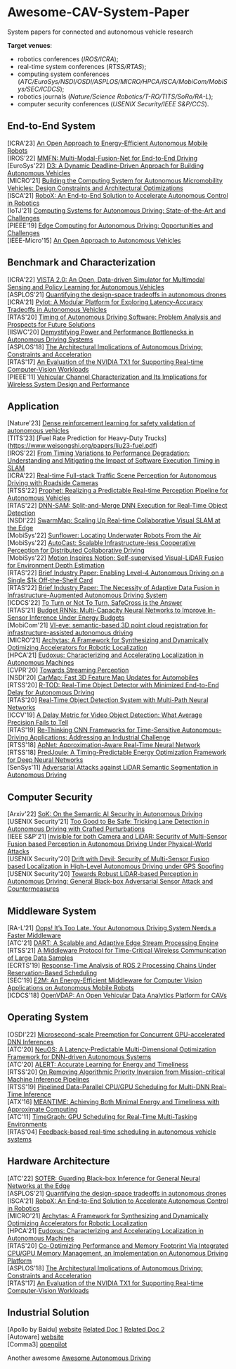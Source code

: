 # Awesome-CAV-System-Paper
System papers for connected and autonomous vehicle research

**Target venues**: 
 - robotics conferences (*IROS/ICRA*); 
 - real-time system conferences (*RTSS/RTAS*); 
 - computing system conferences (*ATC/EuroSys/NSDI/OSDI/ASPLOS/MICRO/HPCA/ISCA/MobiCom/MobiSys/SEC/ICDCS*); 
 - robotics journals (*Nature/Science Robotics/T-RO/TITS/SoRo/RA-L*);
 - computer security conferences (*USENIX Security/IEEE S&P/CCS*).

## End-to-End System 
[ICRA'23] [An Open Approach to Energy-Efficient Autonomous Mobile Robots](https://www.weisongshi.org/papers/liu23-ICRA.pdf) </br>
[IROS'22] [MMFN: Multi-Modal-Fusion-Net for End-to-End Driving](https://arxiv.org/pdf/2207.00186.pdf) </br>
[EuroSys'22] [D3: A Dynamic Deadline-Driven Approach for Building Autonomous Vehicles](https://dl.acm.org/doi/pdf/10.1145/3492321.3519576) </br>
[MICRO'21] [Building the Computing System for Autonomous Micromobility Vehicles: Design Constraints and Architectural Optimizations](https://ieeexplore.ieee.org/stamp/stamp.jsp?tp=&arnumber=9251973) </br>
[ISCA'21] [RoboX: An End-to-End Solution to Accelerate Autonomous Control in Robotics](https://ieeexplore.ieee.org/document/8416849) </br>
[IoTJ'21] [Computing Systems for Autonomous Driving: State-of-the-Art and Challenges](https://www.weisongshi.org/papers/liu21-CSAD.pdf) </br>
[PIEEE'19] [Edge Computing for Autonomous Driving: Opportunities and Challenges](https://www.weisongshi.org/papers/liu19-EdgeAV.pdf) </br>
[IEEE-Micro'15] [An Open Approach to Autonomous Vehicles](https://ieeexplore.ieee.org/stamp/stamp.jsp?tp=&arnumber=7368032) </br>

## Benchmark and Characterization
[ICRA'22] [VISTA 2.0: An Open, Data-driven Simulator for Multimodal Sensing and Policy Learning for Autonomous Vehicles](https://arxiv.org/pdf/2111.12083.pdf) </br>
[ASPLOS'21] [Quantifying the design-space tradeoffs in autonomous drones](https://dl.acm.org/doi/pdf/10.1145/3445814.3446721) </br>
[ICRA'21] [Pylot: A Modular Platform for Exploring Latency-Accuracy Tradeoffs in Autonomous Vehicles](https://ieeexplore.ieee.org/stamp/stamp.jsp?tp=&arnumber=9561747) </br>
[RTAS'20] [Timing of Autonomous Driving Software: Problem Analysis and Prospects for Future Solutions](https://ieeexplore.ieee.org/abstract/document/9113112) </br>
[IISWC'20] [Demystifying Power and Performance Bottlenecks in Autonomous Driving Systems](https://upcommons.upc.edu/bitstream/handle/2117/334539/Demystifying%20power%20and%20performance%20bottlenecks%20in%20autonomous%20driving%20systems.pdf;jsessionid=BE2D046004B6F65E52A26F52AD0A3CDE?sequence=1) </br>
[ASPLOS'18] [The Architectural Implications of Autonomous Driving: Constraints and Acceleration](https://dl.acm.org/doi/pdf/10.1145/3173162.3173191) </br>
[RTAS'17] [An Evaluation of the NVIDIA TX1 for Supporting Real-time Computer-Vision Workloads](https://ieeexplore.ieee.org/abstract/document/7939053) </br>
[PIEEE'11] [Vehicular Channel Characterization and Its Implications for Wireless System Design and Performance](https://thomaszemen.org/papers/Mecklenbraeuker11_ProceedingsIEEE.pdf)

## Application
[Nature'23] [Dense reinforcement learning for safety validation of autonomous vehicles](https://www.nature.com/articles/s41586-023-05732-2) </br>
[TITS'23] [Fuel Rate Prediction for Heavy-Duty Trucks] (https://www.weisongshi.org/papers/liu23-fuel.pdf) </br>
[IROS'22] [From Timing Variations to Performance Degradation: Understanding and Mitigating the Impact of Software Execution Timing in SLAM](https://cybersecurity.seas.wustl.edu/paper/ao-iros22.pdf) </br>
[ICRA'22] [Real-time Full-stack Traffic Scene Perception for Autonomous Driving with Roadside Cameras](https://arxiv.org/pdf/2206.09770.pdf) </br>
[RTSS'22] [Prophet: Realizing a Predictable Real-time Perception Pipeline for Autonomous Vehicles](https://www.weisongshi.org/papers/liu22-prophet.pdf) </br>
[RTAS'22] [DNN-SAM: Split-and-Merge DNN Execution for Real-Time Object Detection](https://ieeexplore.ieee.org/abstract/document/9804671) </br>
[NSDI'22] [SwarmMap: Scaling Up Real-time Collaborative Visual SLAM at the Edge](https://www.usenix.org/conference/nsdi22/presentation/xu) </br>
[MobiSys'22] [Sunflower: Locating Underwater Robots From the Air](https://dl.acm.org/doi/pdf/10.1145/3498361.3539773) </br>
[MobiSys'22] [AutoCast: Scalable Infrastructure-less Cooperative Perception for Distributed Collaborative Driving](https://dl.acm.org/doi/pdf/10.1145/3498361.3538925) </br>
[MobiSys'22] [Motion Inspires Notion: Self-supervised Visual-LiDAR Fusion for Environment Depth Estimation](https://dl.acm.org/doi/pdf/10.1145/3498361.3538918) </br>
[RTAS'22] [Brief Industry Paper: Enabling Level-4 Autonomous Driving on a Single $1k Off-the-Shelf Card](https://ieeexplore.ieee.org/stamp/stamp.jsp?tp=&arnumber=9804610) </br>
[RTAS'22] [Brief Industry Paper: The Necessity of Adaptive Data Fusion in Infrastructure-Augmented Autonomous Driving System](https://ieeexplore.ieee.org/stamp/stamp.jsp?tp=&arnumber=9804585) </br>
[ICDCS'22] [To Turn or Not To Turn, SafeCross is the Answer](https://www.weisongshi.org/papers/wu22-SafeCross.pdf) </br>
[RTAS'21] [Budget RNNs: Multi-Capacity Neural Networks to Improve In-Sensor Inference Under Energy Budgets](https://par.nsf.gov/servlets/purl/10294870) </br>
[MobiCom'21] [VI-eye: semantic-based 3D point cloud registration for infrastructure-assisted autonomous driving](https://aiot.ie.cuhk.edu.hk/papers/VI_Eye.pdf) </br>
[MICRO'21] [Archytas: A Framework for Synthesizing and Dynamically Optimizing Accelerators for Robotic Localization](https://dl.acm.org/doi/pdf/10.1145/3466752.3480077) </br>
[HPCA'21] [Eudoxus: Characterizing and Accelerating Localization in Autonomous Machines](https://arxiv.org/pdf/2012.01353.pdf) </br>
[CVPR'20] [Towards Streaming Perception](https://arxiv.org/pdf/2005.10420.pdf) </br>
[NSDI'20] [CarMap: Fast 3D Feature Map Updates for Automobiles](https://www.usenix.org/system/files/nsdi20-paper-ahmad.pdf) </br>
[RTSS'20] [R-TOD: Real-Time Object Detector with Minimized End-to-End Delay for Autonomous Driving](https://ieeexplore.ieee.org/stamp/stamp.jsp?tp=&arnumber=9355528) </br>
[RTAS'20] [Real-Time Object Detection System with Multi-Path Neural Networks](https://ieeexplore.ieee.org/abstract/document/9113124) </br>
[ICCV'19] [A Delay Metric for Video Object Detection: What Average Precision Fails to Tell](https://arxiv.org/pdf/1908.06368.pdf) </br>
[RTAS'19] [Re-Thinking CNN Frameworks for Time-Sensitive Autonomous-Driving Applications: Addressing an Industrial Challenge](https://ieeexplore.ieee.org/abstract/document/8743176) </br>
[RTSS'18] [ApNet: Approximation-Aware Real-Time Neural Network](https://ieeexplore.ieee.org/stamp/stamp.jsp?tp=&arnumber=8603193) </br>
[RTSS'18] [PredJoule: A Timing-Predictable Energy Optimization Framework for Deep Neural Networks](https://ieeexplore.ieee.org/abstract/document/8603196) </br>
[SenSys'11] [Adversarial Attacks against LiDAR Semantic Segmentation in Autonomous Driving](https://dl.acm.org/doi/pdf/10.1145/3485730.3485935) </br>

## Computer Security
[Arxiv'22] [SoK: On the Semantic AI Security in Autonomous Driving](https://arxiv.org/pdf/2203.05314.pdf) </br>
[USENIX Security'21] [Too Good to Be Safe: Tricking Lane Detection in Autonomous Driving with Crafted Perturbations](https://www.usenix.org/conference/usenixsecurity21/presentation/jing) </br>
[IEEE S&P'21] [Invisible for both Camera and LiDAR: Security of Multi-Sensor Fusion based Perception in Autonomous Driving Under Physical-World Attacks](https://ieeexplore.ieee.org/document/9519442) </br>
[USENIX Security'20] [Drift with Devil: Security of Multi-Sensor Fusion based Localization in High-Level Autonomous Driving under GPS Spoofing](https://www.usenix.org/conference/usenixsecurity20/presentation/shen) </br>
[USENIX Security'20] [Towards Robust LiDAR-based Perception in Autonomous Driving: General Black-box Adversarial Sensor Attack and Countermeasures](https://www.usenix.org/conference/usenixsecurity20/presentation/sun) </br>

## Middleware System

[RA-L'21] [Oops! It’s Too Late. Your Autonomous Driving System Needs a Faster Middleware](https://weisongshi.org/papers/wu21-RAL.pdf) </br>
[ATC'21] [DART: A Scalable and Adaptive Edge Stream Processing Engine](https://www.usenix.org/conference/atc21/presentation/liu) </br>
[RTSS'21] [A Middleware Protocol for Time-Critical Wireless Communication of Large Data Samples](https://ieeexplore.ieee.org/stamp/stamp.jsp?tp=&arnumber=9622332) </br>
[ECRTS'19] [Response-Time Analysis of ROS 2 Processing Chains Under Reservation-Based Scheduling](https://drops.dagstuhl.de/opus/volltexte/2019/10743/pdf/LIPIcs-ECRTS-2019-6.pdf)</br>
[SEC'19] [E2M: An Energy-Efficient Middleware for Computer Vision Applications on Autonomous Mobile Robots](https://www.weisongshi.org/papers/liu19-E2M.pdf) </br>
[ICDCS'18] [OpenVDAP: An Open Vehicular Data Analytics Platform for CAVs](https://www.weisongshi.org/papers/zhang18-OpenVDAP.pdf) </br>

## Operating System
[OSDI'22] [Microsecond-scale Preemption for Concurrent GPU-accelerated DNN Inferences](https://www.usenix.org/system/files/osdi22-han.pdf) </br>
[ATC'20] [NeuOS: A Latency-Predictable Multi-Dimensional Optimization Framework for DNN-driven Autonomous Systems](https://www.usenix.org/system/files/atc20-bateni.pdf) </br>
[ATC'20] [ALERT: Accurate Learning for Energy and Timeliness](https://www.usenix.org/conference/atc20/presentation/wan) </br>
[RTSS'20] [On Removing Algorithmic Priority Inversion from Mission-critical Machine Inference Pipelines](https://ieeexplore.ieee.org/stamp/stamp.jsp?tp=&arnumber=9355507) </br>
[RTSS'19] [Pipelined Data-Parallel CPU/GPU Scheduling for Multi-DNN Real-Time Inference](https://ieeexplore.ieee.org/abstract/document/9052147) </br>
[ATX'16] [MEANTIME: Achieving Both Minimal Energy and Timeliness with Approximate Computing](https://www.usenix.org/system/files/conference/atc16/atc16-paper-farrell.pdf) </br>
[ATC'11] [TimeGraph: GPU Scheduling for Real-Time Multi-Tasking Environments](https://www.usenix.org/legacy/events/atc11/tech/final_files/Kato.pdf) </br>
[RTAS'04] [Feedback-based real-time scheduling in autonomous vehicle systems](https://ieeexplore.ieee.org/abstract/document/1317277) </br>

## Hardware Architecture
[ATC'22] [SOTER: Guarding Black-box Inference for General Neural Networks at the Edge](https://www.usenix.org/conference/atc22/presentation/shen) </br>
[ASPLOS'21] [Quantifying the design-space tradeoffs in autonomous drones](https://dl.acm.org/doi/pdf/10.1145/3445814.3446721) </br>
[ISCA'21] [RoboX: An End-to-End Solution to Accelerate Autonomous Control in Robotics](https://ieeexplore.ieee.org/document/8416849) </br>
[MICRO'21] [Archytas: A Framework for Synthesizing and Dynamically Optimizing Accelerators for Robotic Localization](https://dl.acm.org/doi/pdf/10.1145/3466752.3480077) </br>
[HPCA'21] [Eudoxus: Characterizing and Accelerating Localization in Autonomous Machines](https://arxiv.org/pdf/2012.01353.pdf) </br>
[RTAS'20] [Co-Optimizing Performance and Memory Footprint Via Integrated CPU/GPU Memory Management, an Implementation on Autonomous Driving Platform](https://ieeexplore.ieee.org/abstract/document/9113098) </br>
[ASPLOS'18] [The Architectural Implications of Autonomous Driving: Constraints and Acceleration](https://dl.acm.org/doi/pdf/10.1145/3173162.3173191) </br>
[RTAS'17] [An Evaluation of the NVIDIA TX1 for Supporting Real-time Computer-Vision Workloads](https://ieeexplore.ieee.org/abstract/document/7939053) </br>

## Industrial Solution
[Apollo by Baidu] [website](https://developer.apollo.auto/) [Related Doc 1](https://github.com/daohu527/dig-into-apollo) [Related Doc 2](https://blog.csdn.net/qq_25762163/category_9599333.html) </br>
[Autoware] [website](https://www.autoware.org/) </br>
[Comma3] [openpilot](https://github.com/commaai/openpilot) </br>


Another awesome [Awesome Autonomous Driving](https://github.com/autonomousdrivingkr/Awesome-Autonomous-Driving)
